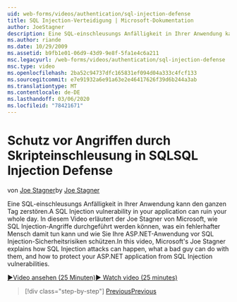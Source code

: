 ```yaml
---
uid: web-forms/videos/authentication/sql-injection-defense
title: SQL Injection-Verteidigung | Microsoft-Dokumentation
author: JoeStagner
description: Eine SQL-einschleusungs Anfälligkeit in Ihrer Anwendung kann den ganzen Tag zerstören. In diesem Video erläutert der Joe Stagner von Microsoft, wie SQL Injection-Angriffe Happ...
ms.author: riande
ms.date: 10/29/2009
ms.assetid: b9fb1e01-06d9-43d9-9e8f-5fa1e4c6a211
msc.legacyurl: /web-forms/videos/authentication/sql-injection-defense
msc.type: video
ms.openlocfilehash: 2ba52c94737dfc165831ef094d04a333c4fcf133
ms.sourcegitcommit: e7e91932a6e91a63e2e46417626f39d6b244a3ab
ms.translationtype: MT
ms.contentlocale: de-DE
ms.lasthandoff: 03/06/2020
ms.locfileid: "78421671"
---
```

# <a name="sql-injection-defense"></a><span data-ttu-id="995b9-104">Schutz vor Angriffen durch Skripteinschleusung in SQL</span><span class="sxs-lookup"><span data-stu-id="995b9-104">SQL Injection Defense</span></span>

<span data-ttu-id="995b9-105">von [Joe Stagner](https://github.com/JoeStagner)</span><span class="sxs-lookup"><span data-stu-id="995b9-105">by [Joe Stagner](https://github.com/JoeStagner)</span></span>

<span data-ttu-id="995b9-106">Eine SQL-einschleusungs Anfälligkeit in Ihrer Anwendung kann den ganzen Tag zerstören.</span><span class="sxs-lookup"><span data-stu-id="995b9-106">A SQL Injection vulnerability in your application can ruin your whole day.</span></span> <span data-ttu-id="995b9-107">In diesem Video erläutert der Joe Stagner von Microsoft, wie SQL Injection-Angriffe durchgeführt werden können, was ein fehlerhafter Mensch damit tun kann und wie Sie Ihre ASP.NET-Anwendung vor SQL Injection-Sicherheitsrisiken schützen.</span><span class="sxs-lookup"><span data-stu-id="995b9-107">In this video, Microsoft's Joe Stagner explains how SQL Injection attacks can happen, what a bad guy can do with them, and how to protect your ASP.NET application from SQL Injection vulnerabilities.</span></span>

[<span data-ttu-id="995b9-108">&#9654;Video ansehen (25 Minuten)</span><span class="sxs-lookup"><span data-stu-id="995b9-108">&#9654; Watch video (25 minutes)</span></span>](https://channel9.msdn.com/Blogs/ASP-NET-Site-Videos/sql-injection-defense)

> [!div class="step-by-step"]
> [<span data-ttu-id="995b9-109">Previous</span><span class="sxs-lookup"><span data-stu-id="995b9-109">Previous</span></span>](creating-inactive-users.md)
